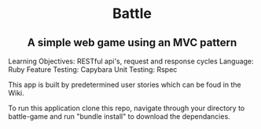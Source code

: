 <h1 align="center"> Battle </h1>

<h2 align="center"> A simple web game using an MVC pattern </h2>

Learning Objectives: RESTful api's, request and response cycles 
Language: Ruby 
Feature Testing: Capybara 
Unit Testing: Rspec 

This app is built by predetermined user stories which can be foud in the Wiki. 

To run this application clone this repo, navigate through your directory to battle-game and run "bundle install" to download the dependancies. 
